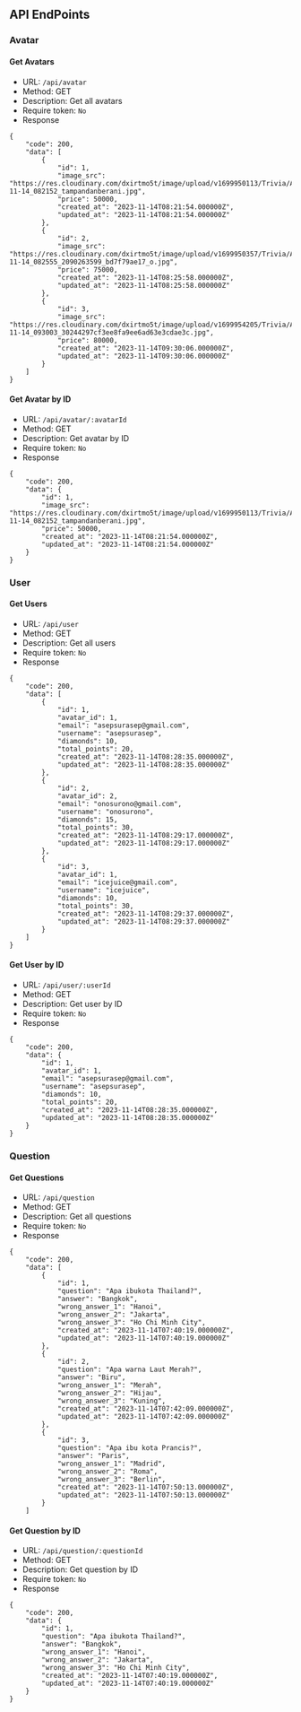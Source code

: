 ## API EndPoints

### Avatar

#### Get Avatars

-   URL: `/api/avatar`
-   Method: GET
-   Description: Get all avatars
-   Require token: `No`
-   Response

```
{
    "code": 200,
    "data": [
        {
            "id": 1,
            "image_src": "https://res.cloudinary.com/dxirtmo5t/image/upload/v1699950113/Trivia/Avatar/2023-11-14_082152_tampandanberani.jpg",
            "price": 50000,
            "created_at": "2023-11-14T08:21:54.000000Z",
            "updated_at": "2023-11-14T08:21:54.000000Z"
        },
        {
            "id": 2,
            "image_src": "https://res.cloudinary.com/dxirtmo5t/image/upload/v1699950357/Trivia/Avatar/2023-11-14_082555_2090263599_bd7f79ae17_o.jpg",
            "price": 75000,
            "created_at": "2023-11-14T08:25:58.000000Z",
            "updated_at": "2023-11-14T08:25:58.000000Z"
        },
        {
            "id": 3,
            "image_src": "https://res.cloudinary.com/dxirtmo5t/image/upload/v1699954205/Trivia/Avatar/2023-11-14_093003_30244297cf3ee8fa9ee6ad63e3cdae3c.jpg",
            "price": 80000,
            "created_at": "2023-11-14T09:30:06.000000Z",
            "updated_at": "2023-11-14T09:30:06.000000Z"
        }
    ]
}
```

#### Get Avatar by ID

-   URL: `/api/avatar/:avatarId`
-   Method: GET
-   Description: Get avatar by ID
-   Require token: `No`
-   Response

```
{
    "code": 200,
    "data": {
        "id": 1,
        "image_src": "https://res.cloudinary.com/dxirtmo5t/image/upload/v1699950113/Trivia/Avatar/2023-11-14_082152_tampandanberani.jpg",
        "price": 50000,
        "created_at": "2023-11-14T08:21:54.000000Z",
        "updated_at": "2023-11-14T08:21:54.000000Z"
    }
}
```

### User

#### Get Users

-   URL: `/api/user`
-   Method: GET
-   Description: Get all users
-   Require token: `No`
-   Response

```
{
    "code": 200,
    "data": [
        {
            "id": 1,
            "avatar_id": 1,
            "email": "asepsurasep@gmail.com",
            "username": "asepsurasep",
            "diamonds": 10,
            "total_points": 20,
            "created_at": "2023-11-14T08:28:35.000000Z",
            "updated_at": "2023-11-14T08:28:35.000000Z"
        },
        {
            "id": 2,
            "avatar_id": 2,
            "email": "onosurono@gmail.com",
            "username": "onosurono",
            "diamonds": 15,
            "total_points": 30,
            "created_at": "2023-11-14T08:29:17.000000Z",
            "updated_at": "2023-11-14T08:29:17.000000Z"
        },
        {
            "id": 3,
            "avatar_id": 1,
            "email": "icejuice@gmail.com",
            "username": "icejuice",
            "diamonds": 10,
            "total_points": 30,
            "created_at": "2023-11-14T08:29:37.000000Z",
            "updated_at": "2023-11-14T08:29:37.000000Z"
        }
    ]
}
```

#### Get User by ID

-   URL: `/api/user/:userId`
-   Method: GET
-   Description: Get user by ID
-   Require token: `No`
-   Response

```
{
    "code": 200,
    "data": {
        "id": 1,
        "avatar_id": 1,
        "email": "asepsurasep@gmail.com",
        "username": "asepsurasep",
        "diamonds": 10,
        "total_points": 20,
        "created_at": "2023-11-14T08:28:35.000000Z",
        "updated_at": "2023-11-14T08:28:35.000000Z"
    }
}
```

### Question

#### Get Questions

-   URL: `/api/question`
-   Method: GET
-   Description: Get all questions
-   Require token: `No`
-   Response

```
{
    "code": 200,
    "data": [
        {
            "id": 1,
            "question": "Apa ibukota Thailand?",
            "answer": "Bangkok",
            "wrong_answer_1": "Hanoi",
            "wrong_answer_2": "Jakarta",
            "wrong_answer_3": "Ho Chi Minh City",
            "created_at": "2023-11-14T07:40:19.000000Z",
            "updated_at": "2023-11-14T07:40:19.000000Z"
        },
        {
            "id": 2,
            "question": "Apa warna Laut Merah?",
            "answer": "Biru",
            "wrong_answer_1": "Merah",
            "wrong_answer_2": "Hijau",
            "wrong_answer_3": "Kuning",
            "created_at": "2023-11-14T07:42:09.000000Z",
            "updated_at": "2023-11-14T07:42:09.000000Z"
        },
        {
            "id": 3,
            "question": "Apa ibu kota Prancis?",
            "answer": "Paris",
            "wrong_answer_1": "Madrid",
            "wrong_answer_2": "Roma",
            "wrong_answer_3": "Berlin",
            "created_at": "2023-11-14T07:50:13.000000Z",
            "updated_at": "2023-11-14T07:50:13.000000Z"
        }
    ]
```

#### Get Question by ID

-   URL: `/api/question/:questionId`
-   Method: GET
-   Description: Get question by ID
-   Require token: `No`
-   Response

```
{
    "code": 200,
    "data": {
        "id": 1,
        "question": "Apa ibukota Thailand?",
        "answer": "Bangkok",
        "wrong_answer_1": "Hanoi",
        "wrong_answer_2": "Jakarta",
        "wrong_answer_3": "Ho Chi Minh City",
        "created_at": "2023-11-14T07:40:19.000000Z",
        "updated_at": "2023-11-14T07:40:19.000000Z"
    }
}
```

